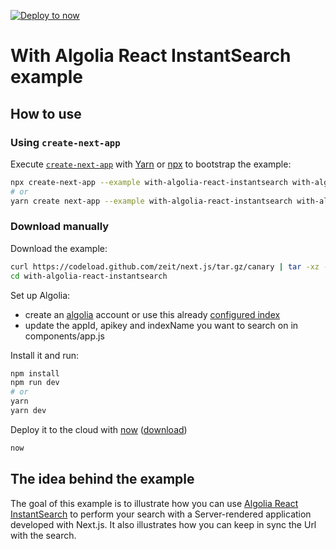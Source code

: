 [![Deploy to now](https://deploy.now.sh/static/button.svg)](https://deploy.now.sh/?repo=https://github.com/zeit/next.js/tree/master/examples/with-algolia-react-instantsearch)

# With Algolia React InstantSearch example

## How to use

### Using `create-next-app`

Execute [`create-next-app`](https://github.com/segmentio/create-next-app) with [Yarn](https://yarnpkg.com/lang/en/docs/cli/create/) or [npx](https://github.com/zkat/npx#readme) to bootstrap the example:

```bash
npx create-next-app --example with-algolia-react-instantsearch with-algolia-react-instantsearch-app
# or
yarn create next-app --example with-algolia-react-instantsearch with-algolia-react-instantsearch-app
```

### Download manually

Download the example:

```bash
curl https://codeload.github.com/zeit/next.js/tar.gz/canary | tar -xz --strip=2 next.js-canary/examples/with-algolia-react-instantsearch
cd with-algolia-react-instantsearch
```

Set up Algolia:
- create an [algolia](https://www.algolia.com/) account or use this already [configured index](https://community.algolia.com/react-instantsearch/Getting_started.html#before-we-start)
- update the appId, apikey and indexName you want to search on in components/app.js

Install it and run:

```bash
npm install
npm run dev
# or
yarn
yarn dev
```

Deploy it to the cloud with [now](https://zeit.co/now) ([download](https://zeit.co/download))

```bash
now
```

## The idea behind the example
The goal of this example is to illustrate how you can use [Algolia React InstantSearch](https://community.algolia.com/react-instantsearch/) to perform
your search with a Server-rendered application developed with Next.js. It also illustrates how you 
can keep in sync the Url with the search. 
